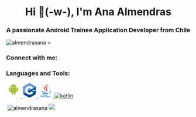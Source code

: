 <h1 align="center">Hi 👋(-w-), I'm Ana Almendras</h1>
<h3 align="center">A passionate Android Trainee Application Developer from Chile</h3>

<p align="left"> <img src="https://komarev.com/ghpvc/?username=almendrasana&label=Profile%20views&color=0e75b6&style=flat" alt="almendrasana" /> 
  ></p>

<h3 align="left">Connect with me:</h3>
<p align="left">
</p>

<h3 align="left">Languages and Tools:</h3>
<p align="left"> <a href="https://developer.android.com" target="_blank" rel="noreferrer"> <img src="https://raw.githubusercontent.com/devicons/devicon/master/icons/android/android-original-wordmark.svg" alt="android" width="40" height="40"/> </a> <a href="https://www.w3schools.com/cpp/" target="_blank" rel="noreferrer"> <img src="https://raw.githubusercontent.com/devicons/devicon/master/icons/cplusplus/cplusplus-original.svg" alt="cplusplus" width="40" height="40"/> </a> <a href="https://www.java.com" target="_blank" rel="noreferrer"> <img src="https://raw.githubusercontent.com/devicons/devicon/master/icons/java/java-original.svg" alt="java" width="40" height="40"/> </a> <a href="https://kotlinlang.org" target="_blank" rel="noreferrer"> <img src="https://www.vectorlogo.zone/logos/kotlinlang/kotlinlang-icon.svg" alt="kotlin" width="40" height="40"/> </a> </p>

<p>&nbsp;<img align="center" src="https://github-readme-stats.vercel.app/api?username=almendrasana&show_icons=true&locale=en" alt="almendrasana" />
<img height="160em" src="https://github-readme-stats.vercel.app/api/top-langs/?username=almendrasana&theme=buefy&layout=compact" /</p>

